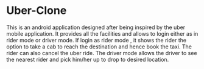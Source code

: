 # Uber-Clone
This is an android application designed after being inspired by the uber mobile application. It provides all the facilities and allows to login either as in rider mode or driver mode. If login as rider mode , it shows the rider the option to take a cab to reach the destination and hence book the taxi. The rider can also cancel the uber ride. The driver mode allows the driver to see the nearest rider and pick him/her up to drop to desired location. 

